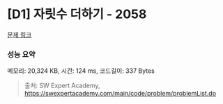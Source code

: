 # [D1] 자릿수 더하기 - 2058 

[문제 링크](https://swexpertacademy.com/main/code/problem/problemDetail.do?contestProbId=AV5QPRjqA10DFAUq) 

### 성능 요약

메모리: 20,324 KB, 시간: 124 ms, 코드길이: 337 Bytes



> 출처: SW Expert Academy, https://swexpertacademy.com/main/code/problem/problemList.do